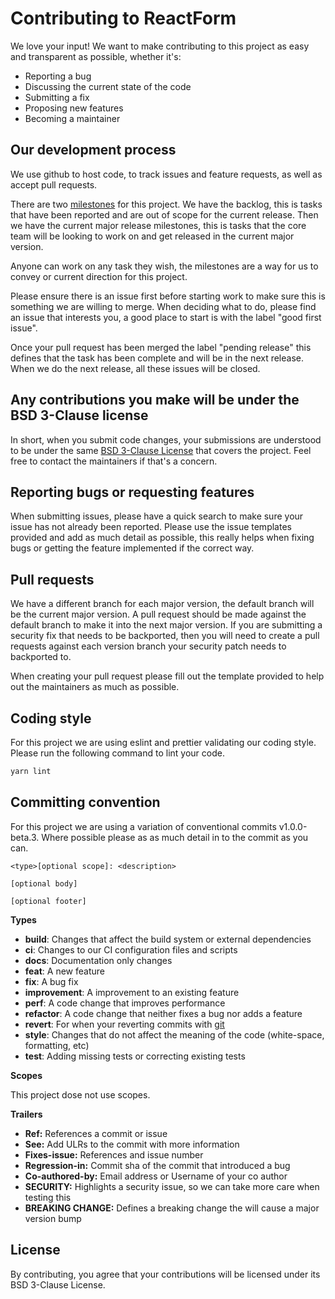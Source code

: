# Contributing to ReactForm

We love your input! We want to make contributing to this project as easy and
transparent as possible, whether it's:

- Reporting a bug
- Discussing the current state of the code
- Submitting a fix
- Proposing new features
- Becoming a maintainer

## Our development process

We use github to host code, to track issues and feature requests, as well as
accept pull requests.

There are two [milestones](https://github.com/AdeAttwood/ReactForm/milestones)
for this project. We have the backlog, this is tasks that have been reported
and are out of scope for the current release. Then we have the current major
release milestones, this is tasks that the core team will be looking to work on
and get released in the current major version.

Anyone can work on any task they wish, the milestones are a way for us to
convey or current direction for this project.

Please ensure there is an issue first before starting work to make sure this is
something we are willing to merge. When deciding what to do, please find an
issue that interests you, a good place to start is with the  label "good first
issue".

Once your pull request has been merged the label "pending release" this defines
that the task has been complete and will be in the next release. When we do the
next release, all these issues will be closed.

## Any contributions you make will be under the BSD 3-Clause license

In short, when you submit code changes, your submissions are understood to be
under the same [BSD 3-Clause
License](https://github.com/AdeAttwood/ReactForm/blob/0.x/LICENSE) that covers
the project. Feel free to contact the maintainers if that's a concern.

## Reporting bugs or requesting features

When submitting issues, please have a quick search to make sure your issue has
not already been reported. Please use the issue templates provided and add as
much detail as possible, this really helps when fixing bugs or getting the
feature implemented if the correct way.

## Pull requests

We have a different branch for each major version, the default branch will be
the current major version. A pull request should be made against the default
branch to make it into the next major version. If you are submitting a security
fix that needs to be backported, then you will need to create a pull requests
against each version branch your security patch needs to backported to.

When creating your pull request please fill out the template provided to help
out the maintainers as much as possible.

## Coding style

For this project we are using eslint and prettier validating our coding style.
Please run the following command to lint your code.

```bash
yarn lint
```

## Committing convention

For this project we are using a variation of conventional commits
v1.0.0-beta.3. Where possible please as as much detail in to the commit as you
can.

```
<type>[optional scope]: <description>

[optional body]

[optional footer]
```

**Types**

- **build**: Changes that affect the build system or external dependencies
- **ci**: Changes to our CI configuration files and scripts
- **docs**: Documentation only changes
- **feat**: A new feature
- **fix**: A bug fix
- **improvement**: A improvement to an existing feature
- **perf**: A code change that improves performance
- **refactor**: A code change that neither fixes a bug nor adds a feature
- **revert**: For when your reverting commits with
  [git](https://git-scm.com/docs/git-revert)
- **style**: Changes that do not affect the meaning of the code (white-space,
  formatting, etc)
- **test**: Adding missing tests or correcting existing tests

**Scopes**

This project dose not use scopes.

**Trailers**

- **Ref:** References a commit or issue
- **See:** Add ULRs to the commit with more information
- **Fixes-issue:** References and issue number
- **Regression-in:** Commit sha of the commit that introduced a bug
- **Co-authored-by:** Email address or Username of your co author
- **SECURITY:** Highlights a security issue, so we can take more care when testing this
- **BREAKING CHANGE:** Defines a breaking change the will cause a major version bump

## License

By contributing, you agree that your contributions will be licensed under its
BSD 3-Clause License.
